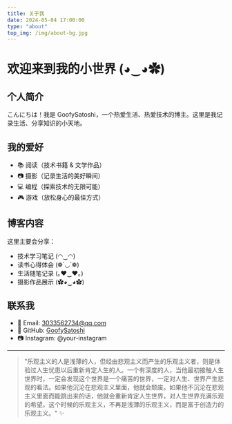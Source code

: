 ```yaml
---
title: 关于我
date: 2024-05-04 17:00:00
type: "about"
top_img: /img/about-bg.jpg
---
```


# 欢迎来到我的小世界 (◕‿◕✿)

## 个人简介

こんにちは！我是 GoofySatoshi，一个热爱生活、热爱技术的博主。这里是我记录生活、分享知识的小天地。

## 我的爱好

- 📚 阅读（技术书籍 & 文学作品）
- 📷 摄影（记录生活的美好瞬间）
- 💻 编程（探索技术的无限可能）
- 🎮 游戏（放松身心的最佳方式）

## 博客内容

这里主要会分享：

- 技术学习笔记 (◠‿◠)
- 读书心得体会 (❁´◡`❁)
- 生活随笔记录 (｡♥‿♥｡)
- 摄影作品展示 (✿◕‿◕✿)

## 联系我

- 📧 Email: 3033562734@qq.com
- 💬 GitHub: [GoofySatoshi](https://github.com/GoofySatoshi)
- 📷 Instagram: @your-instagram

---

> "乐观主义的人是浅薄的人，但经由悲观主义而产生的乐观主义者，则是体验过人生忧患以后重新肯定人生的人。一个有深度的人，当他最初接触人生世界时，一定会发现这个世界是一个痛苦的世界，一定对人生、世界产生悲观的看法。如果他沉沦在悲观主义里面，他就会颓废。如果他不沉沦在悲观主义里面而能跳出来的话，他就会重新肯定人生世界，对人生世界充满乐观的希望。这个时候的乐观主义，不再是浅薄的乐观主义，而是富于创造力的乐观主义。" ✨
